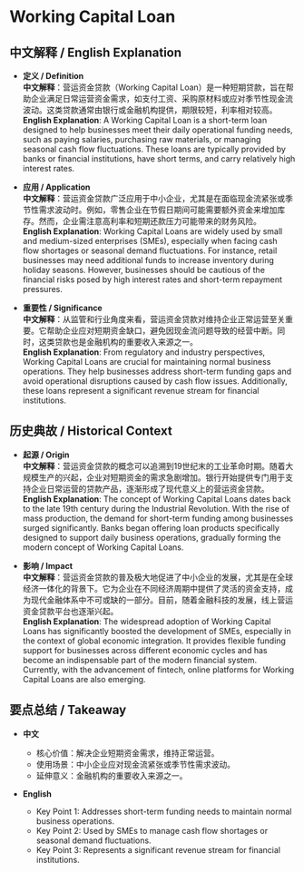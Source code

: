 # Working Capital Loan

## 中文解释 / English Explanation

* **定义 / Definition**  
  **中文解释**：营运资金贷款（Working Capital Loan）是一种短期贷款，旨在帮助企业满足日常运营资金需求，如支付工资、采购原材料或应对季节性现金流波动。这类贷款通常由银行或金融机构提供，期限较短，利率相对较高。  
  **English Explanation**: A Working Capital Loan is a short-term loan designed to help businesses meet their daily operational funding needs, such as paying salaries, purchasing raw materials, or managing seasonal cash flow fluctuations. These loans are typically provided by banks or financial institutions, have short terms, and carry relatively high interest rates.

* **应用 / Application**  
  **中文解释**：营运资金贷款广泛应用于中小企业，尤其是在面临现金流紧张或季节性需求波动时。例如，零售企业在节假日期间可能需要额外资金来增加库存。然而，企业需注意高利率和短期还款压力可能带来的财务风险。  
  **English Explanation**: Working Capital Loans are widely used by small and medium-sized enterprises (SMEs), especially when facing cash flow shortages or seasonal demand fluctuations. For instance, retail businesses may need additional funds to increase inventory during holiday seasons. However, businesses should be cautious of the financial risks posed by high interest rates and short-term repayment pressures.

* **重要性 / Significance**  
  **中文解释**：从监管和行业角度来看，营运资金贷款对维持企业正常运营至关重要。它帮助企业应对短期资金缺口，避免因现金流问题导致的经营中断。同时，这类贷款也是金融机构的重要收入来源之一。  
  **English Explanation**: From regulatory and industry perspectives, Working Capital Loans are crucial for maintaining normal business operations. They help businesses address short-term funding gaps and avoid operational disruptions caused by cash flow issues. Additionally, these loans represent a significant revenue stream for financial institutions.

## 历史典故 / Historical Context

* **起源 / Origin**  
  **中文解释**：营运资金贷款的概念可以追溯到19世纪末的工业革命时期。随着大规模生产的兴起，企业对短期资金的需求急剧增加。银行开始提供专门用于支持企业日常运营的贷款产品，逐渐形成了现代意义上的营运资金贷款。  
  **English Explanation**: The concept of Working Capital Loans dates back to the late 19th century during the Industrial Revolution. With the rise of mass production, the demand for short-term funding among businesses surged significantly. Banks began offering loan products specifically designed to support daily business operations, gradually forming the modern concept of Working Capital Loans.

* **影响 / Impact**  
  **中文解释**：营运资金贷款的普及极大地促进了中小企业的发展，尤其是在全球经济一体化的背景下。它为企业在不同经济周期中提供了灵活的资金支持，成为现代金融体系中不可或缺的一部分。目前，随着金融科技的发展，线上营运资金贷款平台也逐渐兴起。  
  **English Explanation**: The widespread adoption of Working Capital Loans has significantly boosted the development of SMEs, especially in the context of global economic integration. It provides flexible funding support for businesses across different economic cycles and has become an indispensable part of the modern financial system. Currently, with the advancement of fintech, online platforms for Working Capital Loans are also emerging.

## 要点总结 / Takeaway

* **中文**  
  - 核心价值：解决企业短期资金需求，维持正常运营。
  - 使用场景：中小企业应对现金流紧张或季节性需求波动。
  - 延伸意义：金融机构的重要收入来源之一。

* **English**  
  - Key Point 1: Addresses short-term funding needs to maintain normal business operations.
  - Key Point 2: Used by SMEs to manage cash flow shortages or seasonal demand fluctuations.
  - Key Point 3: Represents a significant revenue stream for financial institutions.